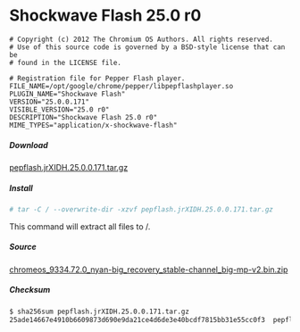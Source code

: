 Shockwave Flash 25.0 r0
=======================

``` pepper-flash.info
# Copyright (c) 2012 The Chromium OS Authors. All rights reserved.
# Use of this source code is governed by a BSD-style license that can be
# found in the LICENSE file.

# Registration file for Pepper Flash player.
FILE_NAME=/opt/google/chrome/pepper/libpepflashplayer.so
PLUGIN_NAME="Shockwave Flash"
VERSION="25.0.0.171"
VISIBLE_VERSION="25.0 r0"
DESCRIPTION="Shockwave Flash 25.0 r0"
MIME_TYPES="application/x-shockwave-flash"
```

##### Download
[pepflash.jrXIDH.25.0.0.171.tar.gz](pepflash.jrXIDH.25.0.0.171.tar.gz)

##### Install
``` sh
# tar -C / --overwrite-dir -xzvf pepflash.jrXIDH.25.0.0.171.tar.gz
```

This command will extract all files to /.

##### Source
[chromeos_9334.72.0_nyan-big_recovery_stable-channel_big-mp-v2.bin.zip](https://dl.google.com/dl/edgedl/chromeos/recovery/chromeos_9334.72.0_nyan-big_recovery_stable-channel_big-mp-v2.bin.zip)

##### Checksum
``` sh
$ sha256sum pepflash.jrXIDH.25.0.0.171.tar.gz
25ade14667e4910b6609873d690e9da21ce4d6de3e40bcdf7815bb31e55cc0f3  pepflash.jrXIDH.25.0.0.171.tar.gz
```
